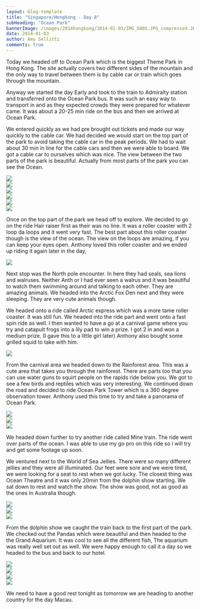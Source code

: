 ```yaml
---
layout: blog-template
title: "Singapore/Hongkong - Day 8"
subHeading: "Ocean Park"
bannerImage: /images/2014hongkong/2014-01-03/IMG_5805.JPG_compressed.JPEG
date: 2014-01-03
author: Amy Sellitti
comments: true
---
```


Today we headed off to Ocean Park which is the biggest Theme Park in Hong Kong. The site actually covers two different sides of the mountain and the only way to travel between them is by cable car or train which goes through the mountain.

Anyway we started the day Early and took to the train to Admiralty station and transferred onto the Ocean Park bus. It was such an easy way to transport in and as they expected crowds they were prepared for whatever came. It was about a 20-25 min ride on the bus and then we arrived at Ocean Park.

We entered quickly as we had pre brought out tickets and made our way quickly to the cable car. We had decided we would start on the top part of the park to avoid taking the cable car in the peak periods. We had to wait about 30 min in line for the cable cars and then we were able to board. We got a cable car to ourselves which was nice. The view between the two parts of the park is beautiful. Actually from most parts of the park you can see the Ocean. 

<div class="center-image"><img src="/images/2014hongkong/2014-01-03/IMG_5805.JPG_compressed.JPEG" /></div>
<div class="center-image"><img src="/images/2014hongkong/2014-01-03/IMG_5806.JPG_compressed.JPEG" /></div>
<div class="center-image"><img src="/images/2014hongkong/2014-01-03/IMG_5811.JPG_compressed.JPEG" /></div>
<div class="center-image"><img src="/images/2014hongkong/2014-01-03/IMG_5824.JPG_compressed.JPEG" /></div>
<div class="center-image"><img src="/images/2014hongkong/2014-01-03/P1031875.JPG_compressed.JPEG" /></div>
<div class="center-image"><img src="/images/2014hongkong/2014-01-03/P1031946.JPG_compressed.JPEG" /></div>

Once on the top part of the park we head off to explore. We decided to go on the ride Hair raiser first as their was no line. It was a roller coaster with 2 loop da loops and it went very fast. The best part about this roller coaster though is the view of the ocean. The view on the loops are amazing, if you can keep your eyes open. Anthony loved this roller coaster and we ended up riding it again later in the day,

<div class="center-image"><img src="/images/2014hongkong/2014-01-03/IMG_5831.JPG_compressed.JPEG" /></div>

Next stop was the North pole encounter. In here they had seals, sea lions and walruses. Neither Anth or I had ever seen a walrus and it was beautiful to watch them swimming around and talking to each other. They are amazing animals. We headed into the Arctic Fox Den next and they were sleeping. They are very cute animals though. 

We headed onto a ride called Arctic express which was a more tame roller coaster. It was still fun. We headed into the ride part and went onto a fast spin ride as well. I then wanted to have a go at a carnival game where you try and catapult frogs into a lily pad to win a prize. I got 2 in and won a medium prize. (I gave this to a little girl later) Anthony also bought some grilled squid to take with him.

<div class="center-image"><img src="/images/2014hongkong/2014-01-03/IMG_5868.JPG_compressed.JPEG" /></div>

From the carnival area we headed down to the Rainforest area. This was a cute area that takes you through the rainforest. There are parts too that you can use water guns to squirt people on the rapids ride below you. We got to see a few birds and reptiles which was very interesting. We continued down the road and decided to ride Ocean Park Tower which is a 360 degree observation tower. Anthony used this time to try and take a panorama of Ocean Park.

<div class="center-image"><img src="/images/2014hongkong/2014-01-03/IMG_5879.JPG_compressed.JPEG" /></div>
<div class="center-image"><img src="/images/2014hongkong/2014-01-03/P1032055.JPG_compressed.JPEG" /></div>
<div class="center-image"><img src="/images/2014hongkong/2014-01-03/P1032061.JPG_compressed.JPEG" /></div>

We headed down further to try another ride called Mine train. The ride went over parts of the ocean. I was able to use my go pro on this ride so i will try and get some footage up soon. 

We ventured next to the World of Sea Jellies. There were so many different jellies and they were all illuminated. Our feet were sore and we were tired, we were looking for a seat to rest when we got lucky. The closest thing was Ocean Theatre and it was only 20min from the dolphin show starting. We sat down to rest and watch the show. The show was good, not as good as the ones in Australia though.

<div class="center-image"><img src="/images/2014hongkong/2014-01-03/IMG_5910.JPG_compressed.JPEG" /></div>
<div class="center-image"><img src="/images/2014hongkong/2014-01-03/P1032143.JPG_compressed.JPEG" /></div>
<div class="center-image"><img src="/images/2014hongkong/2014-01-03/P1032174.JPG_compressed.JPEG" /></div>


From the dolphin show we caught the train back to the first part of the park. We checked out the Pandas which were beautiful and then headed to the the Grand Aquarium. It was cool to see all the different fish, The aquarium was really well set out as well. We were happy enough to call it a day so we headed to the bus and back to our hotel. 

<div class="center-image"><img src="/images/2014hongkong/2014-01-03/P1032204.JPG_compressed.JPEG" /></div>
<div class="center-image"><img src="/images/2014hongkong/2014-01-03/P1032253.JPG_compressed.JPEG" /></div>
<div class="center-image"><img src="/images/2014hongkong/2014-01-03/IMG_5992.JPG_compressed.JPEG" /></div>
<div class="center-image"><img src="/images/2014hongkong/2014-01-03/IMG_6025.JPG_compressed.JPEG" /></div>

We need to have a good rest tonight as tomorrow we are heading to another country for the day Macau.
